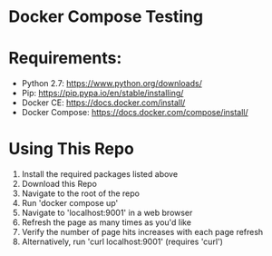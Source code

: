 # Docker Compose Testing

# Requirements:
  - Python 2.7: https://www.python.org/downloads/
  - Pip: https://pip.pypa.io/en/stable/installing/
  - Docker CE: https://docs.docker.com/install/
  - Docker Compose: https://docs.docker.com/compose/install/


# Using This Repo
1. Install the required packages listed above
2. Download this Repo
3. Navigate to the root of the repo
4. Run 'docker compose up'
5. Navigate to 'localhost:9001' in a web browser
6. Refresh the page as many times as you'd like
7. Verify the number of page hits increases with each page refresh
8. Alternatively, run 'curl localhost:9001' (requires 'curl')
